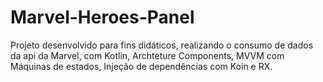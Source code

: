 # Marvel-Heroes-Panel
Projeto desenvolvido para fins didáticos, realizando o consumo de dados da api da Marvel, com Kotlin, Archteture Components, MVVM com Máquinas de estados, Injeção de dependências com Koin e RX.
